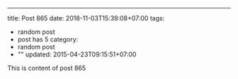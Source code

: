 ---
title: Post 865
date: 2018-11-03T15:39:08+07:00
tags:
  - random post
  - post has 5
category:
  - random post
  - ""
updated: 2015-04-23T09:15:51+07:00

This is content of post 865
